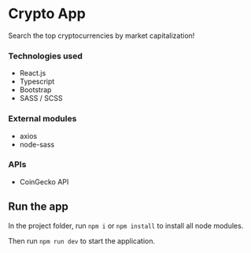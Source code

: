 # Crypto App

Search the top cryptocurrencies by market capitalization!

### Technologies used

- React.js
- Typescript
- Bootstrap
- SASS / SCSS

### External modules

- axios
- node-sass

### APIs

- CoinGecko API

## Run the app

In the project folder, run `npm i` or `npm install` to install all node modules.

Then run `npm run dev` to start the application.
